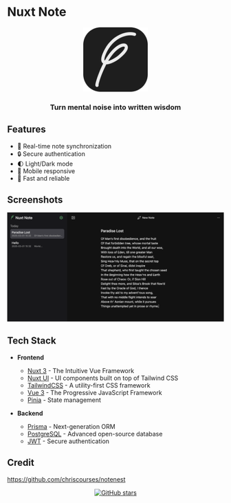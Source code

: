 # Nuxt Note

<div align="center">
  <img src="https://github.com/13ruceYu/nuxt-note/blob/main/public/logo.png?raw=true" height="150" alt="Nuxt Note Logo">
  <h3>Turn mental noise into written wisdom</h3>
</div>

## Features

- 📝 Real-time note synchronization
- 🔒 Secure authentication
- 🌓 Light/Dark mode
- 📱 Mobile responsive
- 🚀 Fast and reliable

## Screenshots

![Dashboard](https://github.com/13ruceYu/nuxt-note/blob/main/public/images/app-screenshot.png?raw=true)

## Tech Stack

- **Frontend**
  - [Nuxt 3](https://nuxt.com/) - The Intuitive Vue Framework
  - [Nuxt UI](https://ui.nuxt.com/) - UI components built on top of Tailwind CSS
  - [TailwindCSS](https://tailwindcss.com/) - A utility-first CSS framework
  - [Vue 3](https://vuejs.org/) - The Progressive JavaScript Framework
  - [Pinia](https://pinia.vuejs.org/) - State management

- **Backend**
  - [Prisma](https://www.prisma.io/) - Next-generation ORM
  - [PostgreSQL](https://www.postgresql.org/) - Advanced open-source database
  - [JWT](https://jwt.io/) - Secure authentication

## Credit

<https://github.com/chriscourses/notenest>

<div align="center">
<a href="https://github.com/13ruceYu/nuxt-note">
<img src="https://img.shields.io/github/stars/13ruceYu/nuxt-note?style=social" alt="GitHub stars">
</a>
</div>
